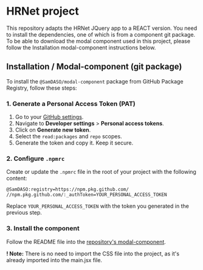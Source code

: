 # HRNet project

This repository adapts the HRNet JQuery app to a REACT version. You need to install the dependencies, one of which is from a component git package.
To be able to download the modal component used in this project, please follow the Installation modal-component instructions below.

## Installation / Modal-component (git package)

To install the `@SamDASO/modal-component` package from GitHub Package Registry, follow these steps:

### 1. Generate a Personal Access Token (PAT)

1. Go to your [GitHub settings](https://github.com/settings/tokens).
2. Navigate to **Developer settings** > **Personal access tokens**.
3. Click on **Generate new token**.
4. Select the `read:packages` and `repo` scopes.
5. Generate the token and copy it. Keep it secure.

### 2. Configure `.npmrc`

Create or update the `.npmrc` file in the root of your project with the following content:

```plaintext
@SamDASO:registry=https://npm.pkg.github.com/
//npm.pkg.github.com/:_authToken=YOUR_PERSONAL_ACCESS_TOKEN
```

Replace `YOUR_PERSONAL_ACCESS_TOKEN` with the token you generated in the previous step.

### 3. Install the component

Follow the README file into the [repository's modal-component](https://github.com/SamDASO/modal-component).


**! Note:** There is no need to import the CSS file into the project, as it's already imported into the main.jsx file.
